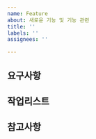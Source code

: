 ```yaml
---
name: Feature
about: 새로운 기능 및 기능 관련
title: ''
labels: ''
assignees: ''

---
```


## 요구사항

## 작업리스트

<!-- - [ ] 작업을 작성해주세요. -->

## 참고사항
